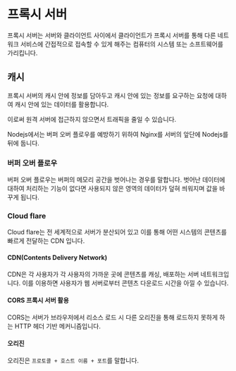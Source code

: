 # 프록시 서버

프록시 서버는 서버와 클라이언트 사이에서 클라이언트가 프록시 서버를 통해 다른 네트워크 서비스에 간접적으로 접속할 수 있게 해주는 컴퓨터의 시스템 또는 소프트웨어를 가리킵니다.

## 캐시

프록시 서버의 캐시 안에 정보를 담아두고 캐시 안에 있는 정보를 요구하는 요청에 대하여 캐시 안에 있는 데이터를 활용합니다.

이로써 원격 서버에 접근하지 않으면서 트래픽을 줄일 수 있습니다.

Nodejs에서는 버퍼 오버 플로우를 예방하기 위하여 Nginx를 서버의 앞단에 Nodejs를 뒤에 둡니다.

### 버퍼 오버 플로우

버퍼 오버 플로우는 버퍼의 메모리 공간을 벗어나는 경우를 말합니다. 벗어난 데이터에 대하여 처리하는 기능이 없다면 사용되지 않은 영역의 데이터가 덮혀 씌워지며 값을 바꾸게 됩니다.

### Cloud flare

Cloud flare는 전 세계적으로 서버가 분산되어 있고 이를 통해 어떤 시스템의 콘텐츠를 빠르게 전달하는 CDN 입니다.

#### CDN(Contents Delivery Network)

CDN은 각 사용자가 각 사용자의 가까운 곳에 콘텐츠를 캐싱, 배포하는 서버 네트워크입니다. 이를 이용하면 사용자가 웹 서버로부터 콘텐츠 다운로드 시간을 아낄 수 있습니다.

#### CORS 프록시 서버 활용

CORS는 서버가 브라우저에서 리소스 로드 시 다른 오리진을 통해 로드하지 못하게 하는 HTTP 헤더 기반 메커니즘입니다.

#### 오리진

오리진은 `프로토콜 + 호스트 이름 + 포트`를 말합니다.
